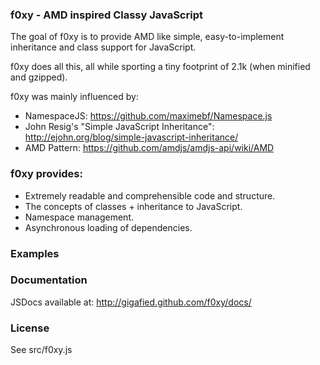 ### f0xy - AMD inspired Classy JavaScript

The goal of f0xy is to provide AMD like simple, easy-to-implement inheritance and class support for JavaScript.

f0xy does all this, all while sporting a tiny footprint of 2.1k (when minified and gzipped).

f0xy was mainly influenced by:

- NamespaceJS: https://github.com/maximebf/Namespace.js
- John Resig's "Simple JavaScript Inheritance": http://ejohn.org/blog/simple-javascript-inheritance/
- AMD Pattern: https://github.com/amdjs/amdjs-api/wiki/AMD


### f0xy provides:

- Extremely readable and comprehensible code and structure.
- The concepts of classes + inheritance to JavaScript.
- Namespace management.
- Asynchronous loading of dependencies.

### Examples

### Documentation

JSDocs available at: http://gigafied.github.com/f0xy/docs/

### License

See src/f0xy.js